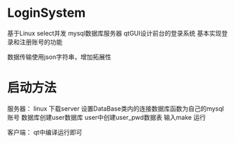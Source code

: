 # LoginSystem
基于Linux select并发 mysql数据库服务器  qtGUI设计前台的登录系统
基本实现登录和注册账号的功能

数据传输使用json字符串，增加拓展性


# 启动方法
服务器：
linux 下载server 设置DataBase类内的连接数据库函数为自己的mysql账号
数据库创建user数据库
user中创建user_pwd数据表
输入make  运行

客户端：
qt中编译运行即可
